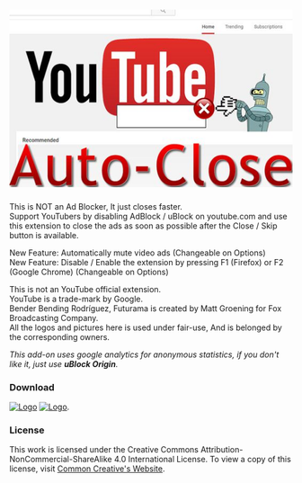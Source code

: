 ![Logo](https://raw.githubusercontent.com/ZionDevelopers/youtube-ad-auto-closer/main/firefox-banner.jpg)
====
This is NOT an Ad Blocker, It just closes faster.<br/>
Support YouTubers by disabling AdBlock / uBlock on youtube.com and use this extension to close the ads as soon as possible after the Close / Skip button is available.<br/>

New Feature: Automatically mute video ads (Changeable on Options)<br/>
New Feature: Disable / Enable the extension by pressing F1 (Firefox) or F2 (Google Chrome) (Changeable on Options)<br/>

This is not an YouTube official extension.<br/>
YouTube is a trade-mark by Google.<br/>
Bender Bending Rodríguez, Futurama is created by Matt Groening for Fox Broadcasting Company.<br/>
All the logos and pictures here is used under fair-use, And is belonged by the corresponding owners.<br/>

<i>This add-on uses google analytics for anonymous statistics, if you don't like it, just use <b>uBlock Origin</b>.</i><br/>

### Download
[![Logo](https://raw.githubusercontent.com/ZionDevelopers/youtube-ad-auto-closer/main/firefox-button.png)][Firefox] [![Logo](https://raw.githubusercontent.com/ZionDevelopers/youtube-ad-auto-closer/main/chrome-button.png)][GoogleChrome].

### License

This work is licensed under the Creative Commons Attribution-NonCommercial-ShareAlike 4.0 International License.
To view a copy of this license, visit [Common Creative's Website][License].

[GoogleChrome]: <https://chrome.google.com/webstore/detail/youtube-ad-auto-closer/janhkcfgfnafdebdmlbnhopmnoiepmpc>
[Firefox]: <https://addons.mozilla.org/en-US/firefox/addon/youtube-ads-auto-closer/>
[License]: <https://creativecommons.org/licenses/by-nc-sa/4.0/>
